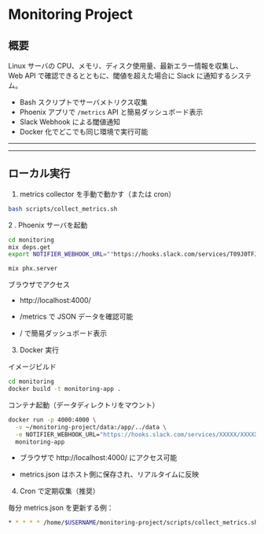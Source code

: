 # Monitoring Project 

## 概要
Linux サーバの CPU、メモリ、ディスク使用量、最新エラー情報を収集し、Web API で確認できるとともに、閾値を超えた場合に Slack に通知するシステム。

- Bash スクリプトでサーバメトリクス収集
- Phoenix アプリで `/metrics` API と簡易ダッシュボード表示
- Slack Webhook による閾値通知
- Docker 化でどこでも同じ環境で実行可能



---

---

## ローカル実行

1. metrics collector を手動で動かす（または cron）

```bash
bash scripts/collect_metrics.sh
```

2 . Phoenix サーバを起動

```bash
cd monitoring
mix deps.get
export NOTIFIER_WEBHOOK_URL=""https://hooks.slack.com/services/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

mix phx.server
```

ブラウザでアクセス

- http://localhost:4000/

-    /metrics で JSON データを確認可能

-    / で簡易ダッシュボード表示


3. Docker 実行

イメージビルド
```bash
cd monitoring
docker build -t monitoring-app .
```

コンテナ起動（データディレクトリをマウント）
```bash
docker run -p 4000:4000 \
  -v ~/monitoring-project/data:/app/../data \
  -e NOTIFIER_WEBHOOK_URL="https://hooks.slack.com/services/XXXXX/XXXXX/XXXXX" \
  monitoring-app
```

- ブラウザで http://localhost:4000/ にアクセス可能

- metrics.json はホスト側に保存され、リアルタイムに反映

4. Cron で定期収集（推奨）

毎分 metrics.json を更新する例：

```bash
* * * * * /home/$USERNAME/monitoring-project/scripts/collect_metrics.sh >> /home/$USERNAME/monitoring-project/logs/metrics.log 2>&1
```
